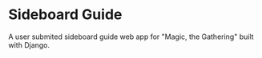 # Sideboard Guide
A user submited sideboard guide web app for "Magic, the Gathering" built with Django.
